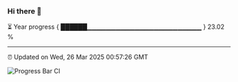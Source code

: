 ### Hi there 👋

⏳ Year progress { ██████▁▁▁▁▁▁▁▁▁▁▁▁▁▁▁▁▁▁▁▁▁▁▁▁ } 23.02 %

---

⏰ Updated on Wed, 26 Mar 2025 00:57:26 GMT

![Progress Bar CI](https://github.com/code-lakshay/GitHub-Actions-Demo/workflows/Progress%20Bar%20CI/badge.svg)
